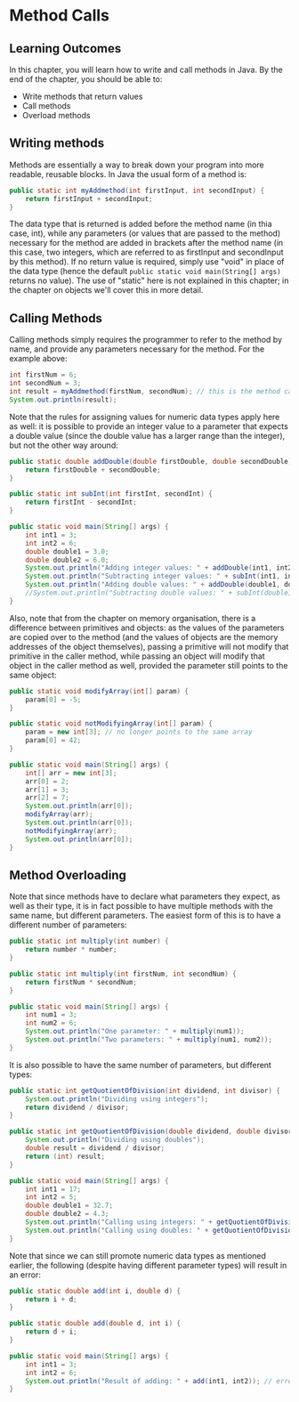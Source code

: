 # Method Calls

## Learning Outcomes

In this chapter, you will learn how to write and call methods in Java.
By the end of the chapter, you should be able to:
- Write methods that return values
- Call methods
- Overload methods

## Writing methods

Methods are essentially a way to break down your program into more readable, reusable blocks. In Java the usual form of a method is:

```java
public static int myAddmethod(int firstInput, int secondInput) {
    return firstInput + secondInput;
}
```

The data type that is returned is added before the method name (in thia case, int), while any parameters (or values that are passed to the method) necessary for the method are added in brackets after the method name (in this case, two integers, which are referred to as firstInput and secondInput by this method). If no return value is required, simply use "void" in place of the data type (hence the default `public static void main(String[] args)` returns no value). The use of "static" here is not explained in this chapter; in the chapter on objects we'll cover this in more detail.

## Calling Methods

Calling methods simply requires the programmer to refer to the method by name, and provide any parameters necessary for the method. For the example above:

```java
int firstNum = 6;
int secondNum = 3;
int result = myAddmethod(firstNum, secondNum); // this is the method call
System.out.println(result);
```

Note that the rules for assigning values for numeric data types apply here as well: it is possible to provide an integer value to a parameter that expects a double value (since the double value has a larger range than the integer), but not the other way around:

```java
public static double addDouble(double firstDouble, double secondDouble) {
    return firstDouble + secondDouble;
}

public static int subInt(int firstInt, secondInt) {
    return firstInt - secondInt;
}

public static void main(String[] args) {
    int int1 = 3;
    int int2 = 6;
    double double1 = 3.0;
    double double2 = 6.0;
    System.out.println("Adding integer values: " + addDouble(int1, int2));
    System.out.println("Subtracting integer values: " + subInt(int1, int2));
    System.out.println("Adding double values: " + addDouble(double1, double2));
    //System.out.println("Subtracting double values: " + subInt(double1, double2)); // will cause an error
}
```

Also, note that from the chapter on memory organisation, there is a difference between primitives and objects: as the values of the parameters are copied over to the method (and the values of objects are the memory addresses of the object themselves), passing a primitive will not modify that primitive in the caller method, while passing an object will modify that object in the caller method as well, provided the parameter still points to the same object:

```java
public static void modifyArray(int[] param) {
    param[0] = -5;
}

public static void notModifyingArray(int[] param) {
    param = new int[3]; // no longer points to the same array
    param[0] = 42;
}

public static void main(String[] args) {
    int[] arr = new int[3];
    arr[0] = 2;
    arr[1] = 3;
    arr[2] = 7;
    System.out.println(arr[0]);
    modifyArray(arr);
    System.out.println(arr[0]);
    notModifyingArray(arr);
    System.out.println(arr[0]);
}
```

## Method Overloading

Note that since methods have to declare what parameters they expect, as well as their type, it is in fact possible to have multiple methods with the same name, but different parameters. The easiest form of this is to have a different number of parameters:

```java
public static int multiply(int number) {
    return number * number;
}

public static int multiply(int firstNum, int secondNum) {
    return firstNum * secondNum;
}

public static void main(String[] args) {
    int num1 = 3;
    int num2 = 6;
    System.out.println("One parameter: " + multiply(num1));
    System.out.println("Two parameters: " + multiply(num1, num2));
}
```

It is also possible to have the same number of parameters, but different types:

```java
public static int getQuotientOfDivision(int dividend, int divisor) {
    System.out.println("Dividing using integers");
    return dividend / divisor;
}

public static int getQuotientOfDivision(double dividend, double divisor) {
    System.out.println("Dividing using doubles");
    double result = dividend / divisor;
    return (int) result;
}

public static void main(String[] args) {
    int int1 = 17;
    int int2 = 5;
    double double1 = 32.7;
    double double2 = 4.3;
    System.out.println("Calling using integers: " + getQuotientOfDivision(int1, int2));
    System.out.println("Calling using doubles: " + getQuotientOfDivision(double1, double2));
}
```

Note that since we can still promote numeric data types as mentioned earlier, the following (despite having different parameter types) will result in an error:

```java
public static double add(int i, double d) {
    return i + d;
}

public static double add(double d, int i) {
    return d + i;
}

public static void main(String[] args) {
    int int1 = 3;
    int int2 = 6;
    System.out.println("Result of adding: " + add(int1, int2)); // error
}
```